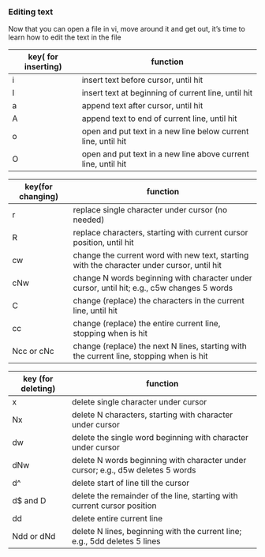 ### Editing text <a href="editing-text" id="editing-text"></a>

Now that you can open a file in vi, move around it and get out, it’s time to learn how to edit the text in the file

| key( for inserting) | function                                                       |
| ------------------- | -------------------------------------------------------------- |
| i                   | insert text before cursor, until  hit                          |
| I                   | insert text at beginning of current line, until  hit           |
| a                   | append text after cursor, until  hit                           |
| A                   | append text to end of current line, until  hit                 |
| o                   | open and put text in a new line below current line, until  hit |
| O                   | open and put text in a new line above current line, until  hit |

| key(for changing) | function                                                                                    |
| ----------------- | ------------------------------------------------------------------------------------------- |
| r                 | replace single character under cursor (no  needed)                                          |
| R                 | replace characters, starting with current cursor position, until  hit                       |
| cw                | change the current word with new text, starting with the character under cursor, until  hit |
| cNw               | change N words beginning with character under cursor, until  hit; e.g., c5w changes 5 words |
| C                 | change (replace) the characters in the current line, until  hit                             |
| cc                | change (replace) the entire current line, stopping when  is hit                             |
| Ncc or cNc        | change (replace) the next N lines, starting with the current line, stopping when  is hit    |

| key (for deleting) | function                                                                        |
| ------------------ | ------------------------------------------------------------------------------- |
| x                  | delete single character under cursor                                            |
| Nx                 | delete N characters, starting with character under cursor                       |
| dw                 | delete the single word beginning with character under cursor                    |
| dNw                | delete N words beginning with character under cursor; e.g., d5w deletes 5 words |
| d^                 | delete  start of line till the cursor                                           |
| d$ and D           | delete the remainder of the line, starting with current cursor position         |
| dd                 | delete entire current line                                                      |
| Ndd or dNd         | delete N lines, beginning with the current line; e.g., 5dd deletes 5 lines      |